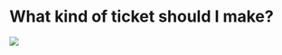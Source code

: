 # What kind of ticket should I make?

[![](https://mermaid.ink/img/pako:eNqNU8FuwjAM_RUrp02CH-AwpI0dOIwdYEMT5RBal0ZtkypxQAj49zmQboUhtB5a9_n5-dlN9yI1GYqByCuzTQtpCWajRANfjvjtYV5IglLpDEwOpNISCVxhfJXBGGpZ4vAR-v0nkK6c-tWMH_uxA0XQBC2ucWTsDowF4tzwmOiz-i__VH74QncAd0YWnOmHYHmbOzGHgL35ilRT4ZQ7KHTvNjDcfq6qCqhAi7BCqCPp5INZrRN3YeW2VMcZNipdvPJteQZfLErC0AZyZR3F1RzOW_uXbpxigtsPh_ZTVh7j6jRuwTMGmwBeGO2yO_Y4M1IWU7qWyk7olVrUuqroyAW7u_u84D4Mc8dZHHCsN-hIrSUpo6MtqUF14YsZLwq6rhpV4j1WbPjs120bWPl1O_FPJec7qvz2NxOUCNNihCtazDiAEPFxFD1Ro62lyvif2YfCRPAhqDERAw4zzCV_8kQk-shU32R8Sl4zxfsUg1xWDntCejLTnU7FgKzHljRScm1lHVnHb9rQQMs)](https://mermaid-js.github.io/mermaid-live-editor/edit#pako:eNqNU8FuwjAM_RUrp02CH-AwpI0dOIwdYEMT5RBal0ZtkypxQAj49zmQboUhtB5a9_n5-dlN9yI1GYqByCuzTQtpCWajRANfjvjtYV5IglLpDEwOpNISCVxhfJXBGGpZ4vAR-v0nkK6c-tWMH_uxA0XQBC2ucWTsDowF4tzwmOiz-i__VH74QncAd0YWnOmHYHmbOzGHgL35ilRT4ZQ7KHTvNjDcfq6qCqhAi7BCqCPp5INZrRN3YeW2VMcZNipdvPJteQZfLErC0AZyZR3F1RzOW_uXbpxigtsPh_ZTVh7j6jRuwTMGmwBeGO2yO_Y4M1IWU7qWyk7olVrUuqroyAW7u_u84D4Mc8dZHHCsN-hIrSUpo6MtqUF14YsZLwq6rhpV4j1WbPjs120bWPl1O_FPJec7qvz2NxOUCNNihCtazDiAEPFxFD1Ro62lyvif2YfCRPAhqDERAw4zzCV_8kQk-shU32R8Sl4zxfsUg1xWDntCejLTnU7FgKzHljRScm1lHVnHb9rQQMs)
